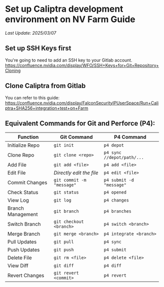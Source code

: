 
# **Set up Caliptra development environment on NV Farm Guide** #
_*Last Update: 2025/03/07*_
## **Set up SSH Keys first** ##
You're going to need to add an SSH key to your Gitlab account.
https://confluence.nvidia.com/display/WFO/SSH+Keys+for+Git+Repository+Cloning
## **Clone Caliptra from Gitlab** ##
You can refer to this guide:
https://confluence.nvidia.com/display/FalconSecurityIPUserSpace/Run+Caliptra+SHA256+integration+test+on+Farm
## **Equivalent Commands for Git and Perforce (P4):** ##
| Function        | Git Command                   | P4 Command                   |
| --------------- | ----------------------------- | ---------------------------- |
| Initialize Repo | `git init`                    | `p4 depot`                   |
| Clone Repo      | `git clone <repo>`            | `p4 sync //depot/path/...`   |
| Add File        | `git add <file>`              | `p4 add <file>`              |
| Edit File       | *Directly edit the file*      | `p4 edit <file>`             |
| Commit Changes  | `git commit -m "message"`     | `p4 submit -d "message"`     |
| Check Status    | `git status`                  | `p4 opened`                  |
| View Log        | `git log`                     | `p4 changes`                 |
| Branch Management | `git branch`                | `p4 branches`                |
| Switch Branch   | `git checkout <branch>`       | `p4 switch <branch>`         |
| Merge Branch    | `git merge <branch>`          | `p4 integrate <branch>`      |
| Pull Updates    | `git pull`                    | `p4 sync`                    |
| Push Updates    | `git push`                    | `p4 submit`                  |
| Delete File     | `git rm <file>`               | `p4 delete <file>`           |
| View Diff       | `git diff`                    | `p4 diff`                    |
| Revert Changes  | `git revert <commit>`         | `p4 revert`                  